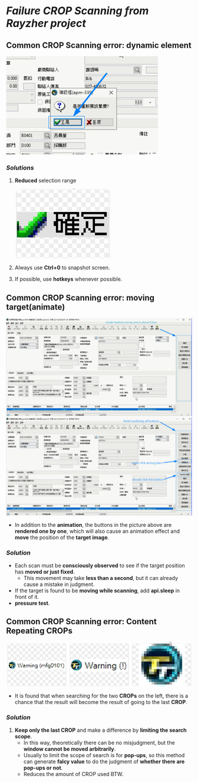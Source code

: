 # **_Failure CROP Scanning from Rayzher project_**

## **Common CROP Scanning error: dynamic element**

![alt](pic/bandicam%202022-10-31%2011-38-03-985.jpg)

### _Solutions_

1. **Reduced** selection range

   ![alt](pic/bandicam%202022-10-31%2011-50-35-313.jpg)

2. Always use **Ctrl+0** to snapshot screen.
3. If possible, use **hotkeys** whenever possible.

## **Common CROP Scanning error: moving target(animate)**

![alt](pic/bandicam%202022-10-31%2011-39-05-924.jpg)
![alt](pic/bandicam%202022-10-31%2011-40-48-042.jpg)

- In addition to the **animation**, the buttons in the picture above are **rendered one by one**, which will also cause an animation effect and **move** the position of the **target image**.

### _Solution_

- Each scan must be **consciously observed** to see if the target position has **moved or just fixed**.
  - This movement may take **less than a second**, but it can already cause a mistake in judgment.
- If the target is found to be **moving while scanning**, add **api.sleep** in front of it.
- **pressure test**.

## **Common CROP Scanning error: Content Repeating CROPs**

![alt](pic/bandicam%202022-10-31%2012-07-52-529.jpg)

- It is found that when searching for the two **CROPs** on the left, there is a chance that the result will become the result of going to the last **CROP**.

### _Solution_

1. **Keep only the last CROP** and make a difference by **limiting the search scope**.
   - In this way, theoretically there can be no misjudgment, but the **window cannot be moved arbitrarily**.
   - Usually to limit the scope of search is for **pop-ups**, so this method can generate **falcy value** to do the judgment of **whether there are pop-ups or not**.
   - Reduces the amount of CROP used BTW.
